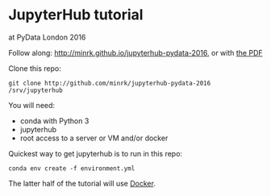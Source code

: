 # JupyterHub tutorial

at PyData London 2016

Follow along: http://minrk.github.io/jupyterhub-pydata-2016, or with [the PDF](./JupyterHub.pdf)

Clone this repo:

    git clone http://github.com/minrk/jupyterhub-pydata-2016 /srv/jupyterhub

You will need:

- conda with Python 3
- jupyterhub
- root access to a server or VM and/or docker

Quickest way to get jupyterhub is to run in this repo:

    conda env create -f environment.yml

The latter half of the tutorial will use [Docker](https://docs.docker.com).
